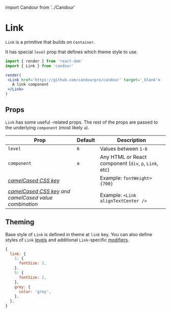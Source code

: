 import Candour from '../Candour'

# Link

`Link` is a primitive that builds on `Container`.

It has special `level` prop that defines which theme style to use.

 ```jsx sandbox
import { render } from 'react-dom'
import { Link } from 'candour'

render(
  <Link href='https://github.com/candourpro/candour' target='_blank'>
    A link component
  </Link>
)
```

## Props

`Link` has some useful <Candour />-related props. The rest of the props are
passed to the underlying `component` (most likely `a`).

| Prop                                                                              | Default     | Description                                           |
| -------------                                                                     | ----------- | -----                                                 |
| `level`                                                                           | `6`         | Values between `1-6`                                  |
| `component`                                                                       | `a`         | Any HTML or React component (`div`, `p`, `Link`, etc) |
| [*camelCased CSS key*](/docs/style-props/list)                                    |             | Example: `fontWeight={700}`                           |
| [*camelCased CSS key*](/docs/style-props/list) *and camelCased value combination* |             | Example: `<Link alignTextCenter />`                |

## Theming

Base style of `Link` is defined in theme at `link` key. You can also
define styles of `Link` [levels](/docs/theme/levels) and
additional `Link`-specific [modifiers](/docs/theme/modifiers).


```js
{
  link: {
    1: {
      fontSize: 3,
    },
    5: {
      fontSize: 2,
    },
    grey: {
      color: 'grey',
    },
  },
}
```
